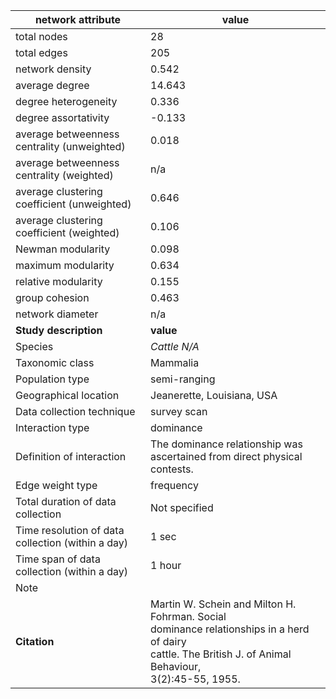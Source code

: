 network attribute|value
---|---
total nodes|28
total edges|205
network density|0.542
average degree|14.643
degree heterogeneity|0.336
degree assortativity|-0.133
average betweenness centrality (unweighted)|0.018
average betweenness centrality (weighted)|n/a
average clustering coefficient (unweighted)|0.646
average clustering coefficient (weighted)|0.106
Newman modularity|0.098
maximum modularity|0.634
relative modularity|0.155
group cohesion|0.463
network diameter|n/a
**Study description**|**value**
Species|*Cattle N/A*
Taxonomic class|Mammalia
Population type|semi-ranging
Geographical location|Jeanerette, Louisiana, USA
Data collection technique|survey scan
Interaction type|dominance
Definition of interaction|The dominance relationship was ascertained from direct physical contests.
Edge weight type|frequency
Total duration of data collection|Not specified
Time resolution of data collection (within a day)|1 sec
Time span of data collection (within a day)|1 hour
Note|
**Citation** | Martin W. Schein and Milton H. Fohrman. Social <br> dominance relationships in a herd of dairy <br> cattle. The British J. of Animal Behaviour, <br> 3(2):45-55, 1955.
